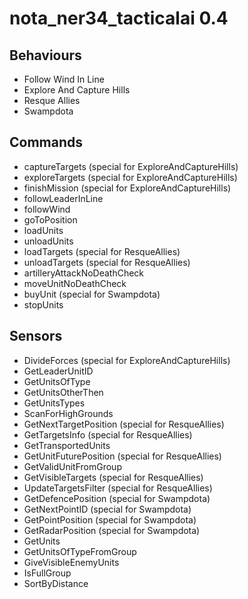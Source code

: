 nota_ner34_tacticalai 0.4
====

Behaviours
----

* Follow Wind In Line
* Explore And Capture Hills
* Resque Allies
* Swampdota

Commands
----

* captureTargets (special for ExploreAndCaptureHills)
* exploreTargets (special for ExploreAndCaptureHills)
* finishMission (special for ExploreAndCaptureHills)
* followLeaderInLine
* followWind
* goToPosition
* loadUnits
* unloadUnits
* loadTargets (special for ResqueAllies)
* unloadTargets (special for ResqueAllies)
* artilleryAttackNoDeathCheck
* moveUnitNoDeathCheck
* buyUnit (special for Swampdota)
* stopUnits

Sensors
----

* DivideForces (special for ExploreAndCaptureHills)
* GetLeaderUnitID
* GetUnitsOfType
* GetUnitsOtherThen
* GetUnitsTypes
* ScanForHighGrounds
* GetNextTargetPosition (special for ResqueAllies)
* GetTargetsInfo (special for ResqueAllies)
* GetTransportedUnits
* GetUnitFuturePosition (special for ResqueAllies)
* GetValidUnitFromGroup
* GetVisibleTargets (special for ResqueAllies)
* UpdateTargetsFilter (special for ResqueAllies)
* GetDefencePosition (special for Swampdota)
* GetNextPointID (special for Swampdota)
* GetPointPosition (special for Swampdota)
* GetRadarPosition (special for Swampdota)
* GetUnits
* GetUnitsOfTypeFromGroup
* GiveVisibleEnemyUnits
* IsFullGroup
* SortByDistance
